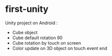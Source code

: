 # first-unity

Unity project on Android :
- Cube object
- Cube default rotation 90
- Cube rotation by touch on screen
- Color update on 3D object on touch event end
